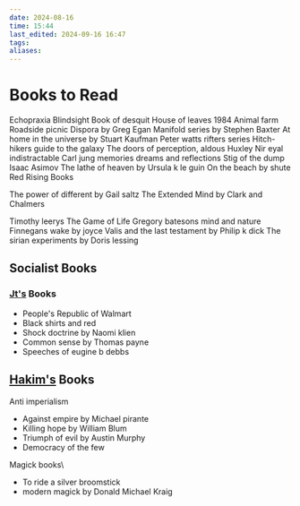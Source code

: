 ```yaml
---
date: 2024-08-16
time: 15:44
last_edited: 2024-09-16 16:47
tags: 
aliases: 
---
```

# Books to Read
Echopraxia
Blindsight
Book of desquit
House of leaves
1984
Animal farm
Roadside picnic
Dispora by Greg Egan
Manifold series by Stephen Baxter
At home in the universe by Stuart Kaufman
Peter watts rifters series
Hitch-hikers guide to the galaxy
The doors of perception, aldous Huxley
Nir eyal indistractable
Carl jung memories dreams and reflections
Stig of the dump
Isaac Asimov
The lathe of heaven by Ursula k le guin
On the beach by shute
Red Rising Books

The power of different by Gail saltz
The Extended Mind by Clark and Chalmers

Timothy leerys The Game of Life
Gregory batesons mind and nature
Finnegans wake by joyce
Valis and the last testament by Philip k dick
The sirian experiments by Doris lessing

## Socialist Books
### [Jt's](https://www.youtube.com/@SecondThought) Books
- People's Republic of Walmart
- Black shirts and red
- Shock doctrine by Naomi klien
- Common sense by Thomas payne
- Speeches of eugine b debbs

## [Hakim's](https://www.youtube.com/@YaBoiHakim) Books
Anti imperialism
- Against empire by Michael pirante
- Killing hope by William Blum
- Triumph of evil by Austin Murphy
- Democracy of the few

Magick books\
- To ride a silver broomstick
- modern magick by Donald Michael Kraig
